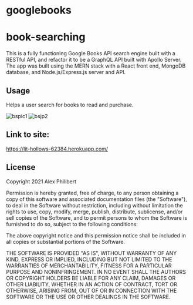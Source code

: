 # googlebooks

# book-searching

This is a fully functioning Google Books API search engine built with a RESTful API, and refactor it to be a GraphQL API built with Apollo Server. The app was built using the MERN stack with a React front end, MongoDB database, and Node.js/Express.js server and API. 

## Usage

Helps a user search for books to read and purchase.

![bspic1](https://user-images.githubusercontent.com/60405505/128797723-1719b2f3-379b-4d91-a2ac-c14fcfb65c7b.PNG)
![bsjp2](https://user-images.githubusercontent.com/60405505/128797728-646f248c-506a-444b-9557-9c0fb801225f.PNG)



## Link to site:
https://lit-hollows-62384.herokuapp.com/


## License

Copyright 2021 Alex Philibert

Permission is hereby granted, free of charge, to any person obtaining a copy of this software and associated documentation files (the "Software"), to deal in the Software without restriction, including without limitation the rights to use, copy, modify, merge, publish, distribute, sublicense, and/or sell copies of the Software, and to permit persons to whom the Software is furnished to do so, subject to the following conditions:

The above copyright notice and this permission notice shall be included in all copies or substantial portions of the Software.

THE SOFTWARE IS PROVIDED "AS IS", WITHOUT WARRANTY OF ANY KIND, EXPRESS OR IMPLIED, INCLUDING BUT NOT LIMITED TO THE WARRANTIES OF MERCHANTABILITY, FITNESS FOR A PARTICULAR PURPOSE AND NONINFRINGEMENT. IN NO EVENT SHALL THE AUTHORS OR COPYRIGHT HOLDERS BE LIABLE FOR ANY CLAIM, DAMAGES OR OTHER LIABILITY, WHETHER IN AN ACTION OF CONTRACT, TORT OR OTHERWISE, ARISING FROM, OUT OF OR IN CONNECTION WITH THE SOFTWARE OR THE USE OR OTHER DEALINGS IN THE SOFTWARE.



